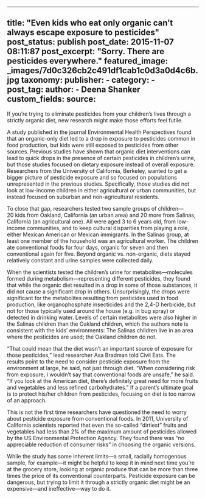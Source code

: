 
---
title: "Even kids who eat only organic can’t always escape exposure to pesticides" 
post_status: publish
post_date: 2015-11-07 08:11:87 
post_excerpt: "Sorry. There are pesticides everywhere."
featured_image: _images/7d0c326cb2c491df1cab1c0d3a0d4c6b.jpg 
taxonomy:
    publisher:
        - 
    category:
        -  
    post_tag:
    author:
        - Deena Shanker
custom_fields:
    source: 
---
If you’re trying to eliminate pesticides from your children’s lives through a strictly organic diet, new research might make those efforts feel futile.

A study published in the journal Environmental Health Perspectives found that an organic-only diet led to a drop in exposure to pesticides common in food production, but kids were still exposed to pesticides from other sources. Previous studies have shown that organic diet interventions can lead to quick drops in the presence of certain pesticides in children’s urine, but those studies focused on dietary exposure instead of overall exposure. Researchers from the University of California, Berkeley, wanted to get a bigger picture of pesticide exposure and so focused on populations unrepresented in the previous studies. Specifically, those studies did not look at low-income children in either agricultural or urban communities, but instead focused on suburban and non-agricultural residents.

To close that gap, researchers tested two sample groups of children—20 kids from Oakland, California (an urban area) and 20 more from Salinas, California (an agricultural one). All were aged 3 to 6 years old, from low-income communities, and to keep cultural disparities from playing a role, either Mexican American or Mexican immigrants. In the Salinas group, at least one member of the household was an agricultural worker. The children ate conventional foods for four days, organic for seven and then conventional again for five. Beyond organic vs. non-organic, diets stayed relatively constant and urine samples were collected daily.

When the scientists tested the children’s urine for metabolites—molecules formed during metabolism—representing different pesticides, they found that while the organic diet resulted in a drop in some of those substances, it did not cause a significant drop in others. Unsurprisingly, the drops were significant for the metabolites resulting from pesticides used in food production, like organophosphate insecticides and the 2,4-D herbicide, but not for those typically used around the house (e.g. in bug spray) or detected in drinking water. Levels of certain metabolites were also higher in the Salinas children than the Oakland children, which the authors note is consistent with the kids’ environments: The Salinas children live in an area where the pesticides are used; the Oakland children do not.

“That could mean that the diet wasn’t an important source of exposure for those pesticides,” lead researcher Asa Bradman told Civil Eats. The results point to the need to consider pesticide exposure from the environment at large, he said, not just through diet. “When considering risk from exposure, I wouldn’t say that conventional foods are unsafe,” he said. “If you look at the American diet, there’s definitely great need for more fruits and vegetables and less refined carbohydrates.” If a parent’s ultimate goal is to protect his&#x2F;her children from pesticides, focusing on diet is too narrow of an approach.

This is not the first time researchers have questioned the need to worry about pesticide exposure from conventional foods. In 2011, University of California scientists reported that even the so-called “dirtiest” fruits and vegetables had less than 2% of the maximum amount of pesticides allowed by the US Environmental Protection Agency. They found there was “no appreciable reduction of consumer risks” in choosing the organic versions.

While the study has some inherent limits—a small, racially homogenous sample, for example—it might be helpful to keep it in mind next time you’re at the grocery store, looking at organic produce that can be more than three times the price of its conventional counterparts. Pesticide exposure can be dangerous, but trying to limit it through a strictly organic diet might be an expensive—and ineffective—way to do it. 